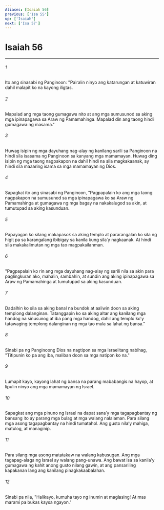 ```yaml
---
Aliases: [Isaiah 56]
previous: ['Isa 55']
up: ['Isaiah']
next: ['Isa 57']
---
```

# Isaiah 56

***

###### 1
Ito ang sinasabi ng Panginoon: "Pairalin ninyo ang katarungan at katuwiran dahil malapit ko na kayong iligtas. 

###### 2
Mapalad ang mga taong gumagawa nito at ang mga sumusunod sa aking mga ipinapagawa sa Araw ng Pamamahinga. Mapalad din ang taong hindi gumagawa ng masama." 

###### 3
Huwag isipin ng mga dayuhang nag-alay ng kanilang sarili sa Panginoon na hindi sila isasama ng Panginoon sa kanyang mga mamamayan. Huwag ding isipin ng mga taong nagpakapon na dahil hindi na sila magkakaanak, ay hindi sila maaaring isama sa mga mamamayan ng Dios. 

###### 4
Sapagkat ito ang sinasabi ng Panginoon, "Pagpapalain ko ang mga taong nagpakapon na sumusunod sa mga ipinapagawa ko sa Araw ng Pamamahinga at gumagawa ng mga bagay na nakakalugod sa akin, at tumutupad sa aking kasunduan. 

###### 5
Papayagan ko silang makapasok sa aking templo at pararangalan ko sila ng higit pa sa karangalang ibibigay sa kanila kung silaʼy nagkaanak. At hindi sila makakalimutan ng mga tao magpakailanman. 

###### 6
"Pagpapalain ko rin ang mga dayuhang nag-alay ng sarili nila sa akin para paglingkuran ako, mahalin, sambahin, at sundin ang aking ipinapagawa sa Araw ng Pamamahinga at tumutupad sa aking kasunduan. 

###### 7
Dadalhin ko sila sa aking banal na bundok at aaliwin doon sa aking templong dalanginan. Tatanggapin ko sa aking altar ang kanilang mga handog na sinusunog at iba pang mga handog, dahil ang templo koʼy tatawaging templong dalanginan ng mga tao mula sa lahat ng bansa." 

###### 8
Sinabi pa ng Panginoong Dios na nagtipon sa mga Israelitang nabihag, "Titipunin ko pa ang iba, maliban doon sa mga natipon ko na." 

###### 9
Lumapit kayo, kayong lahat ng bansa na parang mababangis na hayop, at lipulin ninyo ang mga mamamayan ng Israel. 

###### 10
Sapagkat ang mga pinuno ng Israel na dapat sanaʼy mga tagapagbantay ng bansang ito ay parang mga bulag at mga walang nalalaman. Para silang mga asong tagapagbantay na hindi tumatahol. Ang gusto nilaʼy mahiga, matulog, at managinip. 

###### 11
Para silang mga asong matatakaw na walang kabusugan. Ang mga tagapag-alaga ng Israel ay walang pang-unawa. Ang bawat isa sa kanilaʼy gumagawa ng kahit anong gusto nilang gawin, at ang pansariling kapakanan lang ang kanilang pinagkakaabalahan. 

###### 12
Sinabi pa nila, "Halikayo, kumuha tayo ng inumin at maglasing! At mas marami pa bukas kaysa ngayon."
